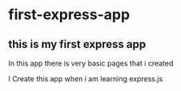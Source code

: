 ﻿# first-express-app
 <h2>this is my first express app </h2>
 
<p> In this app there is very basic pages that i created  </p>   
 <p> I Create this app when i am learning express.js </p>
